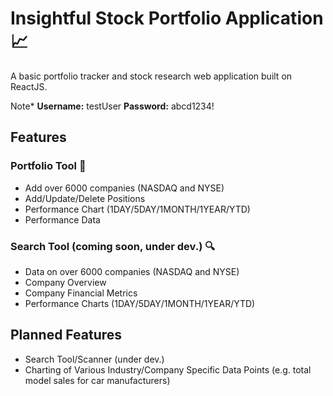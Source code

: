 # Insightful Stock Portfolio Application :chart_with_upwards_trend:
A basic portfolio tracker and stock research web application built on ReactJS.

Note* **Username:** testUser **Password:** abcd1234!

## Features

### Portfolio Tool :ledger:
- Add over 6000 companies (NASDAQ and NYSE)
- Add/Update/Delete Positions
- Performance Chart (1DAY/5DAY/1MONTH/1YEAR/YTD)
- Performance Data

### Search Tool (coming soon, under dev.) :mag:
- Data on over 6000 companies (NASDAQ and NYSE)
- Company Overview
- Company Financial Metrics
- Performance Charts (1DAY/5DAY/1MONTH/1YEAR/YTD)

## Planned Features
- Search Tool/Scanner (under dev.)
- Charting of Various Industry/Company Specific Data Points (e.g. total model sales for car manufacturers)
